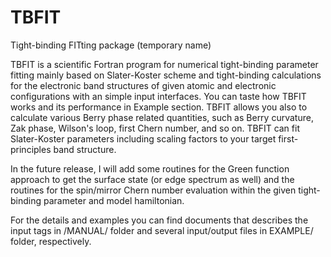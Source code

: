 # TBFIT
Tight-binding FITting package (temporary name)

TBFIT is a scientific Fortran program for numerical tight-binding parameter fitting mainly based on Slater-Koster scheme and tight-binding calculations for the electronic band structures of given atomic and electronic configurations with an simple input interfaces. You can taste how TBFIT works and its performance in Example section. TBFIT allows you also to calculate various Berry phase related quantities, such as Berry curvature, Zak phase, Wilson's loop, first Chern number, and so on. TBFIT can fit Slater-Koster parameters including scaling factors to your target first-principles band structure.

In the future release, I will add some routines for the Green function approach to get the surface state (or edge spectrum as well) and the routines for the spin/mirror Chern number evaluation within the given tight-binding parameter and model hamiltonian.

For the details and examples you can find documents that describes the input tags in /MANUAL/ folder and several input/output files in EXAMPLE/ folder, respectively.

